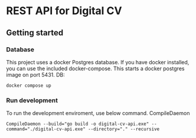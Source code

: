# REST API for Digital CV


## Getting started
### Database
This project uses a docker Postgres database. If you have docker installed, you can use the included docker-compose. This starts a docker postgres image on port 5431.
DB:
```
docker compose up
```

### Run development
To run the development enviroment, use below command.
CompileDaemon
```
CompileDaemon --build="go build -o digital-cv-api.exe" --command="./digital-cv-api.exe" --directory="." --recursive
```
